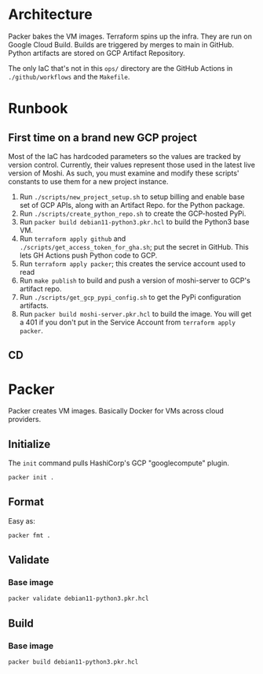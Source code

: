 # Architecture
Packer bakes the VM images.
Terraform spins up the infra.
They are run on Google Cloud Build.
Builds are triggered by merges to main in GitHub.
Python artifacts are stored on GCP Artifact Repository.

The only IaC that's not in this `ops/` directory are the GitHub Actions in `./github/workflows` and the `Makefile`.

# Runbook

## First time on a brand new GCP project
Most of the IaC has hardcoded parameters so the values are tracked by version control. Currently, their values represent those used in the latest live version of Moshi. As such, you must examine and modify these scripts' constants to use them for a new project instance.
1. Run `./scripts/new_project_setup.sh` to setup billing and enable base set of GCP APIs, along with an Artifact Repo. for the Python package.
2. Run `./scripts/create_python_repo.sh` to create the GCP-hosted PyPi.
3. Run `packer build debian11-python3.pkr.hcl` to build the Python3 base VM.
4. Run `terraform apply github` and `./scripts/get_access_token_for_gha.sh`; put the secret in GitHub. This lets GH Actions push Python code to GCP.
5. Run `terraform apply packer`; this creates the service account used to read 
6. Run `make publish` to build and push a version of moshi-server to GCP's artifact repo.
7. Run `./scripts/get_gcp_pypi_config.sh` to get the PyPi configuration artifacts.
7. Run `packer build moshi-server.pkr.hcl` to build the image. You will get a 401 if you don't put in the Service Account from `terraform apply packer`.

## CD


# Packer
Packer creates VM images. Basically Docker for VMs across cloud providers.

## Initialize
The `init` command pulls HashiCorp's GCP "googlecompute" plugin.
```sh
packer init .
```

## Format
Easy as:
```sh
packer fmt .
```

## Validate

### Base image
```sh
packer validate debian11-python3.pkr.hcl
```

## Build

### Base image
```sh
packer build debian11-python3.pkr.hcl
```
